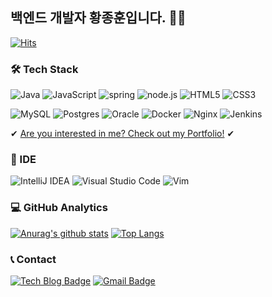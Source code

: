 ## 백엔드 개발자 황종훈입니다. 👨‍💻

[![Hits](https://hits.seeyoufarm.com/api/count/incr/badge.svg?url=https%3A%2F%2Fgithub.com%2Fybell1028&count_bg=%2379C83D&title_bg=%23555555&icon=&icon_color=%23E7E7E7&title=hits&edge_flat=false)](https://hits.seeyoufarm.com)



### 🛠 Tech Stack
<img alt="Java" src="https://img.shields.io/badge/Java-ED8B00?style=for-the-badge&logo=java&logoColor=white"/> <img alt="JavaScript" src="https://img.shields.io/badge/javascript-%23323330.svg?style=for-the-badge&logo=javascript&logoColor=%23F7DF1E"/> <img alt="spring" src="https://img.shields.io/badge/Spring-6DB33F?style=for-the-badge&logo=spring&logoColor=white" /> <img alt="node.js" src="https://img.shields.io/badge/Node.js-43853D?style=for-the-badge&logo=node.js&logoColor=white"/> <img alt="HTML5" src="https://img.shields.io/badge/html5-%23E34F26.svg?style=for-the-badge&logo=html5&logoColor=white"/> <img alt="CSS3" src="https://img.shields.io/badge/css3-%231572B6.svg?style=for-the-badge&logo=css3&logoColor=white"/>

 <img alt="MySQL" src="https://img.shields.io/badge/mysql-%2300f.svg?style=for-the-badge&logo=mysql&logoColor=white"/> <img alt="Postgres" src ="https://img.shields.io/badge/postgres-%23316192.svg?style=for-the-badge&logo=postgresql&logoColor=white"/> <img alt="Oracle" src ="https://img.shields.io/badge/oracle-%23F00000.svg?style=for-the-badge&logo=oracle&logoColor=white" />
<img alt="Docker" src="https://img.shields.io/badge/docker-%230db7ed.svg?style=for-the-badge&logo=docker&logoColor=white"/> <img alt="Nginx" src="https://img.shields.io/badge/nginx-%23009639.svg?style=for-the-badge&logo=nginx&logoColor=white"/> <img alt="Jenkins" src="https://img.shields.io/badge/jenkins-%232C5263.svg?style=for-the-badge&logo=jenkins&logoColor=white"/>

✔ [Are you interested in me? Check out my Portfolio!](https://ybell1028.notion.site/230f1d0cfc2d4f10bb502f2fbfbef610) ✔

### 🧰 IDE
<img alt="IntelliJ IDEA" src="https://img.shields.io/badge/IntelliJIDEA-000000.svg?style=for-the-badge&logo=intellij-idea&logoColor=white"/> <img alt="Visual Studio Code" src="https://img.shields.io/badge/VisualStudioCode-0078d7.svg?style=for-the-badge&logo=visual-studio-code&logoColor=white"/>  <img alt="Vim" src="https://img.shields.io/badge/VIM-%2311AB00.svg?style=for-the-badge&logo=vim&logoColor=white"/>
 

### 💻 GitHub Analytics 
[![Anurag's github stats](https://github-readme-stats.vercel.app/api?username=ybell1028&count_private=true)](https://github.com/anuraghazra/github-readme-stats)
[![Top Langs](https://github-readme-stats.vercel.app/api/top-langs/?username=ybell1028&layout=compact)](https://github.com/congchu/github-readme-stats)


### 📞 Contact
[![Tech Blog Badge](http://img.shields.io/badge/-Tech%20blog-black?style=flat-square&logo=github&link=https://velog.io/@ybell1028)](https://velog.io/@ybell1028) 
[![Gmail Badge](https://img.shields.io/badge/Gmail-d14836?style=flat-square&logo=Gmail&logoColor=white&link=mailto:ybell1028@gmail.com)](mailto:ybell1028@gmail.com)


<!--
**ybell1028/ybell1028** is a ✨ _special_ ✨ repository because its `README.md` (this file) appears on your GitHub profile.

Here are some ideas to get you started:

- 🔭 I’m currently working on ...
- 🌱 I’m currently learning ...
- 👯 I’m looking to collaborate on ...
- 🤔 I’m looking for help with ...
- 💬 Ask me about ...
- 📫 How to reach me: ...
- 😄 Pronouns: ...
- ⚡ Fun fact: ...
-->
